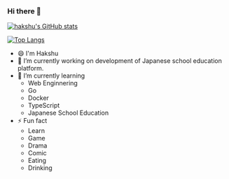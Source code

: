 ### Hi there 👋

<!--
**hakshu25/hakshu25** is a ✨ _special_ ✨ repository because its `README.md` (this file) appears on your GitHub profile.

Here are some ideas to get you started:

- 🔭 I’m currently working on ...
- 🌱 I’m currently learning ...
- 👯 I’m looking to collaborate on ...
- 🤔 I’m looking for help with ...
- 💬 Ask me about ...
- 📫 How to reach me: ...
- 😄 Pronouns: ...
- ⚡ Fun fact: ...
-->

[![hakshu's GitHub stats](https://github-readme-stats.vercel.app/api?username=hakshu25)](https://github.com/hakshu25/github-readme-stats)

[![Top Langs](https://github-readme-stats.vercel.app/api/top-langs/?username=hakshu25&layout=compact)](https://github.com/hakshu25/github-readme-stats)


- 😄 I'm Hakshu
- 🔭 I’m currently working on development of Japanese school education platform.
- 🌱 I’m currently learning
  - Web Enginnering
  - Go
  - Docker
  - TypeScript
  - Japanese School Education
- ⚡ Fun fact
  - Learn
  - Game
  - Drama
  - Comic
  - Eating
  - Drinking
